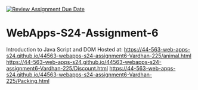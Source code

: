 [![Review Assignment Due Date](https://classroom.github.com/assets/deadline-readme-button-24ddc0f5d75046c5622901739e7c5dd533143b0c8e959d652212380cedb1ea36.svg)](https://classroom.github.com/a/1Z6dGCon)
# WebApps-S24-Assignment-6
Introduction to Java Script and DOM
Hosted at: 
https://44-563-web-apps-s24.github.io/44563-webapps-s24-assignment6-Vardhan-225/animal.html
https://44-563-web-apps-s24.github.io/44563-webapps-s24-assignment6-Vardhan-225/Discount.html
https://44-563-web-apps-s24.github.io/44563-webapps-s24-assignment6-Vardhan-225/Packing.html

